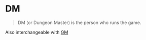 # DM

> DM (or Dungeon Master) is the person who runs the game. 

Also interchangeable with [GM](GM.md)